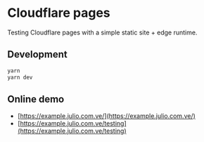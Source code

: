 # Cloudflare pages

Testing Cloudflare pages with a simple static site + edge runtime.

## Development

```bash
yarn
yarn dev
```

## Online demo

- [https://example.julio.com.ve/](https://example.julio.com.ve/)
- [https://example.julio.com.ve/testing](https://example.julio.com.ve/testing)
